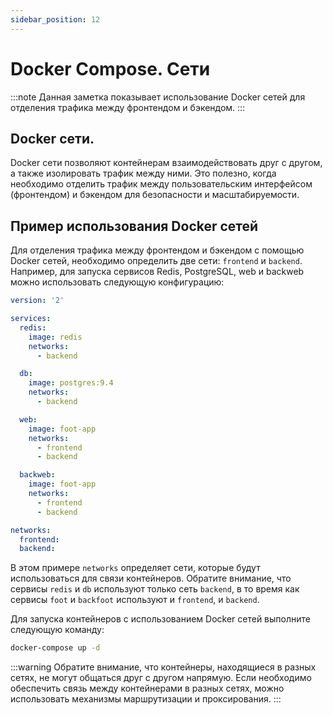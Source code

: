 ```yaml
---
sidebar_position: 12
---
```


# Docker Compose. Сети
:::note
Данная заметка показывает использование Docker сетей для отделения трафика между фронтендом и бэкендом.
:::

## Docker сети.

Docker сети позволяют контейнерам взаимодействовать друг с другом, а также изолировать трафик между ними. Это полезно, когда необходимо отделить трафик между пользовательским интерфейсом (фронтендом) и бэкендом для безопасности и масштабируемости.

## Пример использования Docker сетей

Для отделения трафика между фронтендом и бэкендом с помощью Docker сетей, необходимо определить две сети: `frontend` и `backend`. Например, для запуска сервисов Redis, PostgreSQL, web и backweb можно использовать следующую конфигурацию:

```yaml
version: '2'

services:
  redis:
    image: redis
    networks:
      - backend

  db:
    image: postgres:9.4
    networks:
      - backend

  web:
    image: foot-app
    networks:
      - frontend
      - backend

  backweb:
    image: foot-app
    networks:
      - frontend
      - backend

networks:
  frontend:
  backend:
```

В этом примере `networks` определяет сети, которые будут использоваться для связи контейнеров. Обратите внимание, что сервисы `redis` и `db` используют только сеть `backend`, в то время как сервисы `foot` и `backfoot` используют и `frontend`, и `backend`.

Для запуска контейнеров с использованием Docker сетей выполните следующую команду:

```bash
docker-compose up -d
```
:::warning
Обратите внимание, что контейнеры, находящиеся в разных сетях, не могут общаться друг с другом напрямую. Если необходимо обеспечить связь между контейнерами в разных сетях, можно использовать механизмы маршрутизации и проксирования.
:::